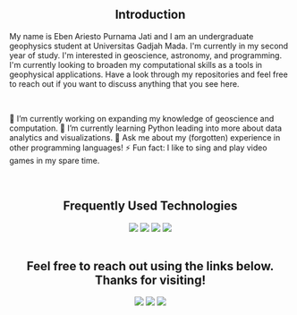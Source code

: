 <h2 align="center">Introduction</h2>

My name is Eben Ariesto Purnama Jati and I am an undergraduate geophysics student at Universitas Gadjah Mada. I'm currently in my second year of study. I'm interested in geoscience, astronomy, and programming. I'm currently looking to broaden my computational skills as a tools in geophysical applications. Have a look through my repositories and feel free to reach out if you want to discuss anything that you see here.

<br>

🔭 I’m currently working on expanding my knowledge of geoscience and computation.
🌱 I’m currently learning Python leading into more about data analytics and visualizations.
💬 Ask me about my (forgotten) experience in other programming languages!
⚡ Fun fact: I like to sing and play video games in my spare time.

<br>

<h2 align="center">Frequently Used Technologies</h2>

<div align="center">
  <img src="https://img.shields.io/badge/python%20-%2314354C.svg?&style=for-the-badge&logo=python&logoColor=white">
  <img src="https://img.shields.io/badge/git%20-%23F05033.svg?&style=for-the-badge&logo=git&logoColor=white"/>   <img src="http://img.shields.io/badge/-VS%20Code-000000?style=for-the-badge&logo=Visual-studio-code&logoColor=blue">
  <img src="https://img.shields.io/badge/anaconda-white?style=for-the-badge&logo=anaconda&logoColor=white&color=green">
</div>

<br>

<h2 align="center">Feel free to reach out using the links below. Thanks for visiting!</h2>
<p align="center">
  <a href="https://www.linkedin.com/in/eben-ariesto-0293b6277/"><img src="https://img.shields.io/badge/linkedin-%230077B5.svg?&style=for-the-badge&logo=linkedin&logoColor=white"/></a>
  <a href="https://www.instagram.com/ariestoeben/"><img src="https://img.shields.io/badge/instagram-%23E4405F.svg?&style=for-the-badge&logo=instagram&logoColor=white"/></a>
  <a href="mailto:ebenariestopurnamajati@mail.ugm.ac.id"><img src="https://img.shields.io/badge/gmail-white?style=for-the-badge&logo=gmail&logoColor=white&color=red"></a>
</p>